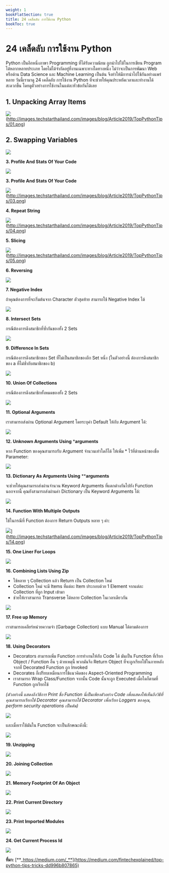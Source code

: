 ```yaml
---
weight: 1
bookFlatSection: true
title: 24 เคล็ดลับ การใช้งาน Python
bookToc: true
---
```

24 เคล็ดลับ การใช้งาน Python
===

Python เป็นอีกหนึ่งภาษา Programming ที่ได้รับความนิยม ถูกนำไปใช้ในการเขียน Program ได้หลากหลายประเภท โดยไม่ได้จำกัดอยู่ที่งานเฉพาะทางใดทางหนึ่ง ไม่ว่าจะเป็นการพัฒนา Web หรือด้าน Data Science และ Machine Learning เป็นต้น จึงทำให้มีการนำไปใช้กันอย่างแพร่หลาย วันนี้เรามาดู 24 เคล็ดลับ การใช้งาน Python ที่จะช่วยให้คุณประหยัดเวลาและทำงานได้สะดวกขึ้น โดยดูตัวอย่างการใช้งานในแต่ละหัวข้อกันได้เลย

## **1. Unpacking Array Items**

![](http://images.techstarthailand.com/images/blog/Article2019/TopPythonTips/01.png)(http://images.techstarthailand.com/images/blog/Article2019/TopPythonTips/01.png)

## **2. Swapping Variables**

![](http://images.techstarthailand.com/images/blog/Article2019/TopPythonTips/02.png)

**3. Profile And Stats Of Your Code**

![](http://images.techstarthailand.com/images/blog/Article2019/TopPythonTips/02.png)

**3. Profile And Stats Of Your Code**

![](http://images.techstarthailand.com/images/blog/Article2019/TopPythonTips/03.png)(http://images.techstarthailand.com/images/blog/Article2019/TopPythonTips/03.png)

**4. Repeat String**

![](http://images.techstarthailand.com/images/blog/Article2019/TopPythonTips/04.png)(http://images.techstarthailand.com/images/blog/Article2019/TopPythonTips/04.png)

**5. Slicing**

![](http://images.techstarthailand.com/images/blog/Article2019/TopPythonTips/05.png)(http://images.techstarthailand.com/images/blog/Article2019/TopPythonTips/05.png)

**6. Reversing**

[![](http://images.techstarthailand.com/images/blog/Article2019/TopPythonTips/06.png)](http://images.techstarthailand.com/images/blog/Article2019/TopPythonTips/06.png)

**7. Negative Index**

ถ้าคุณต้องการที่จะเริ่มต้นจาก Character ตัวสุดท้าย สามารถใช้ Negative Index ได้

[![](http://images.techstarthailand.com/images/blog/Article2019/TopPythonTips/07.png)](http://images.techstarthailand.com/images/blog/Article2019/TopPythonTips/07.png)

**8. Intersect Sets**

กรณีต้องการดึงสมาชิกที่ซ้ำกันของทั้ง 2 Sets

[![](http://images.techstarthailand.com/images/blog/Article2019/TopPythonTips/08.png)](http://images.techstarthailand.com/images/blog/Article2019/TopPythonTips/08.png)

**9. Difference In Sets**

กรณีต้องการดึงสมาชิกของ Set ที่ไม่เป็นสมาชิกของอีก Set หนึ่ง (ในตัวอย่างนี้ ต้องการดึงสมาชิกของ a ที่ไม่ซ้ำกับสมาชิกของ b)

[![](http://images.techstarthailand.com/images/blog/Article2019/TopPythonTips/09.png)](http://images.techstarthailand.com/images/blog/Article2019/TopPythonTips/09.png)

**10. Union Of Collections**

กรณีต้องการดึงสมาชิกทั้งหมดของทั้ง 2 Sets

[![](http://images.techstarthailand.com/images/blog/Article2019/TopPythonTips/10.png)](http://images.techstarthailand.com/images/blog/Article2019/TopPythonTips/10.png)

**11. Optional Arguments**

เราสามารถส่งผ่าน Optional Argument โดยระบุค่า Default ให้กับ Argument ได้:

[![](http://images.techstarthailand.com/images/blog/Article2019/TopPythonTips/11.png)](http://images.techstarthailand.com/images/blog/Article2019/TopPythonTips/11.png)

**12. Unknown Arguments Using**  ***arguments**

หาก Function ของคุณสามารถรับ Argument จำนวนเท่าใดก็ได้ ให้เพิ่ม * ไว้ที่ด้านหน้าของชื่อ Parameter:

[![](http://images.techstarthailand.com/images/blog/Article2019/TopPythonTips/12.png)](http://images.techstarthailand.com/images/blog/Article2019/TopPythonTips/12.png)

**13. Dictionary As Arguments Using**  ****arguments**

จะช่วยให้คุณสามารถส่งผ่านจำนวน Keyword Arguments ที่แตกต่างกันไปยัง Function  
นอกจากนี้ คุณยังสามารถส่งผ่านค่า Dictionary เป็น Keyword Arguments ได้:

[![](http://images.techstarthailand.com/images/blog/Article2019/TopPythonTips/13.png)](http://images.techstarthailand.com/images/blog/Article2019/TopPythonTips/13.png)

**14. Function With Multiple Outputs**

ใช้ในกรณีที่ Function ต้องการ Return Outputs หลาย ๆ ค่า:

![](http://images.techstarthailand.com/images/blog/Article2019/TopPythonTips/14.png)](http://images.techstarthailand.com/images/blog/Article2019/TopPythonTips/14.png)

**15. One Liner For Loops**

[![](http://images.techstarthailand.com/images/blog/Article2019/TopPythonTips/15.png)](http://images.techstarthailand.com/images/blog/Article2019/TopPythonTips/15.png)

**16. Combining Lists Using Zip**

-   ใช้หลาย ๆ Collection แล้ว Return เป็น Collection ใหม่
-   Collection ใหม่ จะมี Items ที่แต่ละ Item ประกอบด้วย 1 Element จากแต่ละ Collection ที่ถูก Input เข้ามา
-   ช่วยให้เราสามารถ Transverse ได้หลาย Collection ในเวลาเดียวกัน

[![](http://images.techstarthailand.com/images/blog/Article2019/TopPythonTips/16.png)](http://images.techstarthailand.com/images/blog/Article2019/TopPythonTips/16.png)

**17. Free up Memory**

เราสามารถเคลียร์หน่วยความจำ (Garbage Collection) แบบ Manual ได้ตามต้องการ

[![](http://images.techstarthailand.com/images/blog/Article2019/TopPythonTips/17.png)](http://images.techstarthailand.com/images/blog/Article2019/TopPythonTips/17.png)

**18. Using Decorators**

-   Decorators สามารถเพิ่ม Function การทำงานให้กับ Code ได้ มันเป็น Function ที่เรียก Object / Function อื่น ๆ ด้วยเหตุนี้ พวกมันจึง Return Object ที่จะถูกเรียกใช้ในภายหลังจากที่ Decorated Function ถูก Invoked
-   Decorates ก็เปรียบเหมือนการใช้แนวคิดของ Aspect-Oriented Programming
-   เราสามารถ Wrap Class/Function จากนั้น Code นั้นจะถูก Executed เมื่อใดก็ตามที่ Function ถูกเรียกใช้

_(ตัวอย่างนี้ แสดงถึงวิธีการ_ _Print ชื่อ Function นี่เป็นเพียงตัวอย่าง Code เพื่อแสดงให้เห็นถึงวิธีที่คุณสามารถเรียกใช้ Decorator คุณสามารถใช้ Decorator เพื่อเรียก Loggers ของคุณ, perform security operations เป็นต้น)_

[![](http://images.techstarthailand.com/images/blog/Article2019/TopPythonTips/18_1.png)](http://images.techstarthailand.com/images/blog/Article2019/TopPythonTips/18_1.png)

และเมื่อเราใช้มันใน Function จะเป็นลักษณะดังนี้:

[![](http://images.techstarthailand.com/images/blog/Article2019/TopPythonTips/18_2.png)](http://images.techstarthailand.com/images/blog/Article2019/TopPythonTips/18_2.png)

**19. Unzipping**

[![](http://images.techstarthailand.com/images/blog/Article2019/TopPythonTips/19.png)](http://images.techstarthailand.com/images/blog/Article2019/TopPythonTips/19.png)

**20. Joining Collection**

[![](http://images.techstarthailand.com/images/blog/Article2019/TopPythonTips/20.png)](http://images.techstarthailand.com/images/blog/Article2019/TopPythonTips/20.png)

**21. Memory Footprint Of An Object**

[![](http://images.techstarthailand.com/images/blog/Article2019/TopPythonTips/21.png)](http://images.techstarthailand.com/images/blog/Article2019/TopPythonTips/21.png)

**22. Print Current Directory**

[![](http://images.techstarthailand.com/images/blog/Article2019/TopPythonTips/22.png)](http://images.techstarthailand.com/images/blog/Article2019/TopPythonTips/22.png)

**23. Print Imported Modules**

[![](http://images.techstarthailand.com/images/blog/Article2019/TopPythonTips/23.png)](http://images.techstarthailand.com/images/blog/Article2019/TopPythonTips/23.png)

**24. Get Current Process Id**

[![](http://images.techstarthailand.com/images/blog/Article2019/TopPythonTips/24.png)](http://images.techstarthailand.com/images/blog/Article2019/TopPythonTips/24.png)

**ที่มา:** [**_https://medium.com/_**](https://medium.com/fintechexplained/top-python-tips-tricks-dd996b807865)

